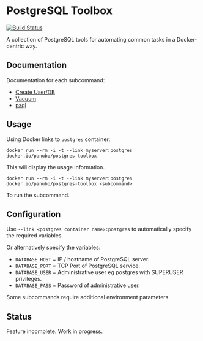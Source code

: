 # PostgreSQL Toolbox

[![Build Status](https://travis-ci.org/panubo/docker-postgres-toolbox.svg?branch=master)](https://travis-ci.org/panubo/docker-postgres-toolbox)

A collection of PostgreSQL tools for automating common tasks in a Docker-centric way.

## Documentation

Documentation for each subcommand:

- [Create User/DB](commands/create-user-db.md)
- [Vacuum](commands/vacuum.md)
- [psql](commands/psql.md)

## Usage

Using Docker links to `postgres` container:

```docker run --rm -i -t --link myserver:postgres docker.io/panubo/postgres-toolbox```

This will display the usage information.

```docker run --rm -i -t --link myserver:postgres docker.io/panubo/postgres-toolbox <subcommand>```

To run the subcommand.

## Configuration

Use `--link <postgres container name>:postgres` to automatically specify the required variables.

Or alternatively specify the variables:

- `DATABASE_HOST` = IP / hostname of PostgreSQL server.
- `DATABASE_PORT` = TCP Port of PostgreSQL service.
- `DATABASE_USER` = Administrative user eg postgres with SUPERUSER privileges.
- `DATABASE_PASS` = Password of administrative user.

Some subcommands require additional environment parameters.

## Status

Feature incomplete. Work in progress.
